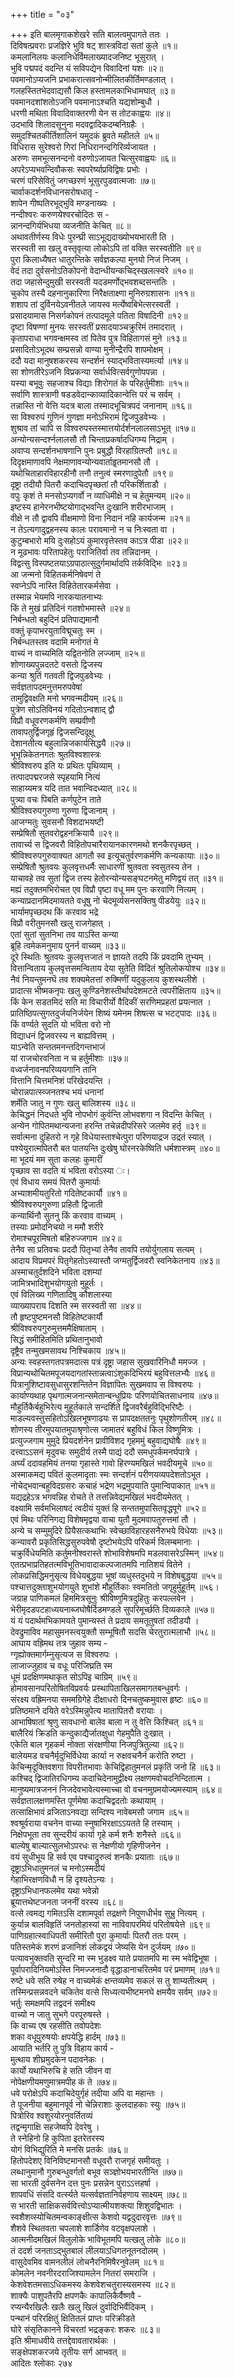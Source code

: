 +++
title = "०३"

+++
इति बालमृगाकशेखरे सति बालत्वमुपागते ततः ।  
दिविषत्प्रवराः प्रजज्ञिरे भुवि षट् शास्त्रविदां सतां कुले ॥१॥  
कमलानिलयः कलानिधेर्विमलाख्यादजनिष्ट भूसुरात् ।  
भुवि पद्मपदं वदन्ति यं सविपद्येन विवादिनां यशः ॥२॥  
पवमानोऽप्यजनि प्रभाकरात्सवनोन्मीलितकीर्तिमण्डलात् ।  
गलहस्तितभेदवाद्यसौ किल हस्तामलकाभिधामघात् ॥३॥  
पवमानदशांशतोऽजनि पवमानाऽश्चति यद्यशोम्बुधौ ।  
धरणी मथिता विवादिवाक्तरणी येन स तोटकाह्वयः ॥४॥  
उदभावि शिलादसूनुना मदवद्वादिकदम्बनिग्रहैः ।  
समुदश्चितकीर्तिशालिनं यमुदकं ब्रुवते महीतले ॥५॥  
विधिरास सुरेश्वरो गिरां निधिरानन्दगिरिर्व्यजायत ।  
अरुणः समभूत्सनन्दनो वरुणोऽजायत चित्सुरवाह्वयः ॥६॥  
अपरेऽप्यभवन्दिवौकसः स्वपरेर्ष्याप्रविद्विषः प्रभोः ।  
चरणं परिसेवितुं जगच्छरणं भूसुरपुडवात्मजाः ॥७॥  
चार्वाकदर्शनविधानसरोषधातृ -  
शापेन गीष्पतिरभूद्भुवि मण्डनाख्यः ।  
नन्दीश्वरः करुणयेश्वरचोदितः स -  
न्नानन्दगिर्यभिधया व्यजनीति केचित् ॥८॥  
अथावतीर्णस्य विधेः पुरन्घ्री साऽभूद्यदाख्योभयभारती ति ।  
सरस्वती सा खलु वस्तृवृत्या लोकोऽपि तां वक्ति सरस्वतीति ॥९॥  
पुरा किलाध्यैषत धातुरन्तिके सर्वज्ञकल्पा मुनयो निजं निजम् ।  
वेदं तदा दुर्वसनोऽतिकोपनो वेदान्धीयन्कचिद्स्खलत्स्वरे ॥१०॥  
तदा जहासेन्दुमुखी सरस्वती यदडमर्णोद्भवशब्दसन्ततिः ।  
चुकोप तस्यै दहनानुकारिणा निरैक्षताक्ष्णा मुनिरुग्रशासनः ॥११॥  
शशाप तां दुर्विनयेऽवनीतले जायस्व मर्त्येष्वबिभेत्सरस्वती ।  
प्रसादयामास निसर्गकोपनं तत्पादमूले पतिता विषादिनी ॥१२॥  
दृष्टा विषण्णां मुनयः सरस्वतीं प्रसादयाञ्चक्रुरिमं तमादरात् ।  
कृतापराधा भगवन्क्षमस्व तां पितेव पुत्र विहितागसं मुने ॥१३॥  
प्रसादितोऽभूदथ सम्प्रसन्नो वाण्या मुनीन्द्रैरपि शापमोक्षम् ।  
ददौ यदा मानुषशकरस्य सन्दर्शनं स्याद्भवितास्यमर्त्या ॥१४॥  
सा शोणतीरेऽजनि विप्रकन्या सर्वार्धवित्सर्वगुणोपपन्ना ।  
यस्या बभूवुः सहजाश्च विद्याः शिरोगतं के परिहर्तुमीशाः ॥१५॥  
सर्वाणि शास्त्राणी षडडवेदान्काव्यादिकान्वेत्ति परं च सर्वम् ।  
तन्नास्ति नो वेत्ति यदत्र बाला तस्मादभूचित्रपदं जनानाम् ॥१६॥  
सा विश्वरुपं गुणिनं गुणज्ञा मनोऽभिरामं द्विजपुडवेभ्यः ।  
शुश्राव तां चापि स विश्वरुपस्तस्मात्तयोर्दर्शनलालसाऽभूत् ॥१७॥  
अन्योन्यसन्दर्श्नलालसौ तौ चिन्ताप्रकर्षादधिगम्य निद्राम् ।  
अवाप्य सन्दर्शनभाषणानि पुनः प्रबुद्धौ विरहाग्रितप्तौ ॥१८॥  
दिदृक्षमाणावपि नेक्षमाणावन्योन्यवार्ताहॄतमानसौ तौ ।  
यथोचिताहारविहारहीनौ तनौ तनुत्वं स्मरणादुपेतौ ॥१९॥  
दृष्ट्रा तदीयौ पितरौ कदाचिदपृच्छतां तौ परिकर्शिताडौ ।  
वपुः कृशं ते मनसोऽप्यगर्वो न व्याधिमीक्षे न च हेतुमन्यम् ॥२०॥  
इष्टस्य हानेरनभीष्टयोगाद्भवन्ति दुःखानि शरीरभाजाम् ।  
वीक्षे न तौ द्वावपि वीक्षमाणो विना निदानं नहि कार्यजन्म ॥२१॥  
न तेऽत्यगादुद्वहनस्य कालः परावमानो न च निःस्वता वा ।  
कुटुम्बभारो मयि दुःसहोऽयं कुमारवृत्तेस्तव काऽत्र पीडा ॥२२॥  
न मूढभावः परितापहेतुः पराजितिर्वा तव तन्निदानम् ।  
विद्वत्सु विस्पष्टतयाऽग्रपाठात्सुदुर्गमार्थादपि तर्कविद्भिः ॥२३॥  
आ जन्मनो विहितकर्मनिषेवणं ते  
स्वप्नेऽपि नास्ति विहितेतारकर्मसेवा ।  
तस्मान्न भेयमपि नारकयातनाभ्यः  
किं ते मुखं प्रतिदिनं गतशोभमास्ते ॥२४॥  
निर्बन्धतो बहुदिनं प्रतिपाद्यमानौ  
वक्तुं कृपाभरयुताविद्मूचतुः स्म ।  
निर्बन्धतस्तव वदामि मनोगतं मे  
वाच्यं न वाच्यमिति यद्वितनोति लज्जाम् ॥२५॥  
शोणाख्यपुन्नदतटे वसतो द्विजस्य  
कन्या श्रुतिं गतवती द्विजपुडवेभ्यः ।  
सर्वज्ञतापदमनुत्तमरुपवेषां  
तामुद्विवक्षति मनो भगवन्मदीयम् ॥२६॥  
पुत्रेण सोऽतिविनयं गदितोऽन्वशाद् द्वौ  
विप्रौ वधूवरणकर्मणि सम्प्रवीणौ  
तावापतुर्द्विजगृहृं द्विजसन्दिदूक्षू  
देशानतीत्य बहुलान्निजकार्यसिद्धयै ॥२७॥  
भूभृन्निकेतनगतः श्रुतविश्वशास्त्रः  
श्रीविश्वरुप इति यः प्रथितः पृथिव्याम् ।  
तत्पादपद्मरजसे स्पृहयामि नित्यं  
साहाय्यमत्र यदि तात भवान्विदध्यात् ॥२८॥  
पुत्र्या वचः पिबति कर्णपुटेन ताते  
श्रीविश्वरुपगुरुणा गुरुणा द्विजानाम् ।  
आजग्मतुः सुवसनौ विशदाभयष्टी  
सम्प्रेषितौ सुतवरोद्वहनक्रियायै ॥२९॥  
तावार्च्य स द्विजवरौ विहितोपचारैरायानकारणमथो शनकैरपृच्छत् ।  
श्रीविश्वरुपगुरुवाक्यत आगतौ स्व इत्यूचतुर्वरणकर्मणि कन्यकायाः ॥३०॥  
सम्प्रेषितौ श्रुतवयः कुलवृत्तधर्मैः साधारणीं श्रुतवता स्वसुतस्य तेन ।  
याचावहे तव सुतां द्विज तस्य हेतोरन्योन्यसङ्घटनमेतु मणिद्वयं तत् ॥३१॥  
मह्यं तदुक्तमभिरोचत एव विप्रौ पृष्टा वधू मम पुनः करवाणि नित्यम् ।  
कन्याप्रदानमिदमायतते वधूषु नो चेदमूर्व्यसनसक्तिषु पीडयेयुः ॥३२॥  
भार्यामपृच्छदथ किं करवाव भद्रे  
विप्रौ वरीतुमनसौ खलु राजगेहात् ।  
एतां सुतां सुतनिभा तव याऽस्ति कन्या  
ब्रूहि त्वमेकमनुमाय पुनर्न वाच्यम् ॥३३॥  
दूरे स्थितिः श्रुतवयः कुलवृत्तजातं न ज्ञायते तदपि किं प्रवदामि तुभ्यम् ।  
वित्तान्विताय कुलवृत्तसमन्विताय देया सुतेति विदितं श्रुतिलोकयोश्च ॥३४॥  
नैवं नियन्तुमनघॆ तव शक्यमेतत्तां रुक्मिणीं यदुकुलाय कुशस्थलीशे ।  
प्रादात्स भीष्मकनृपः खलु कुण्डिनेशस्तीर्थापदेशमटते त्वपरीक्षिताय ॥३५॥  
किं केन सडतमिदं सति मा विचारीर्यो वैदिकीं सरणिमप्रहतां प्रयत्नात ।  
प्रातिष्ठिपत्सुगतदुर्जयनिर्जयेन शिष्यं यमेनम शिषत्स च भटट्पादः ॥३६॥  
किं वर्ण्यते सुदति यो भविता वरो नो  
विद्याधनं द्विजवरस्य न बाह्यवित्तम् ।  
याऽन्वेति सन्ततमनन्तदिगन्तभाजं  
यां राजचोरवनिता न च हर्तुमीशाः ॥३७॥  
वध्वर्जनावनपरिव्ययगानि तानि  
वित्तानि चित्तमनिशं परिखेदयन्ति ।  
चोरान्नपात्स्व्जनतश्च भयं धनानां  
शर्मेति जातु न गुणः खलु बालिशस्य ॥३८॥  
केचिद्धनं निदधते भुवि नोपभोगं कुर्वन्ति लोभवशगा न विदन्ति केचित् ।  
अन्येन गोपितमथान्यजना हरन्ति तचेन्नदीपरिसरे जलमेव हर्तृ ॥३९॥  
सर्वात्मना दुहितरो न गृहे विधेयास्ताश्चेत्पुरा परिणयाद्रज उद्रतं स्यात् ।  
पश्येयुरात्मपितरौ बत पातयन्ति दुःखेषु घोरनरकेष्विति धर्मशास्त्रम् ॥४०॥  
मा भूदयं मम सुता कलहः कुमारीं  
पृच्छाव सा वदति यं भविता वरोऽस्या ः।  
एवं विधाय समयं पितरौ कुमार्याः  
अभ्याशमीयतुरितो गदितेष्टकार्यौ ॥४१॥  
श्रीविश्वरुपगुरुणा प्रहितौ द्विजाती  
कन्यार्थिनौ सुतनु किं करवाव वाच्यम् ।  
तस्याः प्रमोदनिचयो न ममौ शरीरे  
रोमाश्चपूरमिषतो बहिरुज्जगाम ॥४२॥  
तेनैव सा प्रतिवचः प्रददौ पितृभ्यां तेनैव तावपि तयोर्युगलाय सत्यम् ।  
आदाय विप्रमपरं पितृगेहतोऽस्यास्तौ जग्मतुर्द्विजवरौ स्वनिकेतनाय ॥४३॥  
अस्माचतुर्दशदिने भविता दशम्यां  
जामित्रभादिशुभयोगयुतो मुहूर्तः ।  
एवं विलिख्य गणितादिषु कौशलास्या  
व्याख्यापराय दिशति स्म सरस्वती सा ॥४४॥  
तौ हृष्टपुष्टमनसौ विहितेष्टकार्यौ  
श्रीविश्वरुपगुरुमुत्तममैक्षिषाताम् ।  
सिद्धं समीहितमिति प्रथितानुभावो  
दृष्ट्रैव तन्मुखमसावथ निश्चिकाय ॥४५॥  
अन्यः स्वहस्तगतपत्रमदात्स पत्रं दृष्ट्रा जहास सुखवारिनिधौ ममज्ज ।  
विप्रान्यथोचितमपूजयदागतांस्तान्नत्वाऽंशुकदिभिरयं बहुवित्तलभ्यैः ॥४६॥  
पित्रानुशिष्टावसुधासुरशन्तितेन विज्ञापितः सुखमवाप स विश्वरुपः ।  
कार्याण्यथाह पृथगात्मजनान्समेतान्बन्धुप्रियः परिणयोचितसाधनाय ॥४७॥  
मौहुर्तिकैर्बहुभिरेत्य मुहूर्तकाले सन्दर्शिते द्विजवरैर्बहुविद्भिरिष्टैः ।  
माडल्यवस्तुसहितोऽखिलभूषणाढयः स प्रापदक्षततनुः पृथुशोणतीरम् ॥४८॥  
शोणस्य तीरमुपयातमुपाश्रृणोत्स जामातरं बहुविधं किल विष्णुमित्रः ।  
प्रत्युज्जगाम मुमुदे प्रियदर्शनेन प्रावीविशद गृहममुं बहुवाद्यघोषैः ॥४९॥  
दत्त्वाऽऽसनं मृदुवचः समुदीर्य तस्मै पाद्यं ददौ समधुपर्कमनर्घपात्रे ।  
अर्घ्यं ददावहमियं तनया गृहास्ते गावो हिरण्यमखिलं भवदीयमूचे ॥५०॥  
अस्माकमद्य पवितं कुलमादृताः स्मः सन्दर्शनं परीणयव्यपदेशतोऽभूत ।  
नोचेद्भवान्बहुविदग्रसरः कचाहं भद्रेण भद्रमुपयाति पुमान्विपाकात् ॥५१॥  
यद्यद्रहेऽत्र भगवन्निह रोचते ते तत्तन्निवेद्यमखिलं भवदीयमेतत् ।  
वक्ष्यामि सर्वमभिलाषदं त्वदीयं युक्तं हि सन्ततमुपासितवृद्धपूगे ॥५२॥  
एवं मिथः परिनिगद्य विशेषमृद्वया वाचा युतौ मुदमवापतुरुत्तमां तौ ।  
अन्ये च सम्मुमुदिरे प्रियैसत्कथाभिः स्वेच्छाविहारहसनैरुभये विधेयाः ॥५३॥  
कन्यावरौ प्रकृतिसिद्धसुरुपवेषौ दृष्टोभयेऽपि परिकर्म विलम्बमानाः ।  
चक्रुर्विधेयमिति कर्तुमनीश्वरास्ते शोभाविशेषमपि मडलवासरेऽस्मिन् ॥५४॥  
एतत्प्रभाप्रतिहतत्मविभूतिभावादाकल्पजातमपि नातिशयं वितेने ।  
लोकप्रसिद्धिमनुसृत्य विधेयबुद्धया भूषां व्यधुस्तदुभये न विशेषबुद्धया ॥५५॥  
पश्चात्तदुक्ताशुभयोगयुते शुभांशे मौहूर्तिकाः स्वमतितो जगृहुर्मुहूर्तम् ॥५६।  
जग्राह पाणिकमलं हिममित्रसूनुः श्रीविष्णुमित्रदुहितुः करपल्लवेन ।  
भेरीमृदडपटहाध्ययनाब्जघोषैर्दिडमण्डले सुपरिमूर्च्छति दिव्यकाले ॥५७॥  
यं यं पदार्थमभिकामयते पुमान्यस्तं ते प्रदाय समतूतुषतां तदीडयौ ।  
देवद्रुमाविव महासुमनस्त्वयुक्तौ सम्भूषितौ सदसि चेरतुरात्मलाभौ ॥५८॥  
आघाय वह्रिमथ तत्र जुहाव सम्य -  
ग्गृह्योक्तमार्गम्नुसृत्यज स विश्वरुपः ।  
लाजाज्जुहाव च वधूः परिजिघ्रति स्म  
धूमं प्रदक्षिणमथाकृत सोऽपिइ चाग्रिम् ॥५९॥  
होमावसानपरितोषितविप्रवर्यः प्रस्थापिताखिलसमागतबन्धुवर्गः ।  
संरक्ष्य वह्रिमनया सममग्रिगेहे दीक्षाधरो दिनचतुष्कमुवास हृष्टः ॥६०॥  
प्रतिष्ठमाने दयिते वरेऽस्मिन्नुपेत्य मातापितरौ वरायाः ।  
आभाषिषातां श्रृणु सावधानो बालेव बाला न तु वेत्ति किश्चित् ॥६१॥  
बालैरियं क्रिडति कन्दुकाद्यैर्जातक्षुधा गेहमुपैति दुःखात् ।  
एकेति बाल गृहकर्म नोक्ता संरक्षणीया निजपुत्रितुल्या ॥६२॥  
बालेयमड वचनैर्मृदुभिर्विधेया कार्या न रुक्षवचनैर्न करोति रुष्टा ।  
केचिन्मृदूक्तिवशगा विपरीतभावाः केचिद्विहातुमनलं प्रकृतिं जनो हि ॥६३॥  
कश्चिद् द्विजातिरधिगम्य कदाचिदेनामुद्वीक्ष्य लक्षणमवोचदनिन्दितात्म ।  
मानुष्यमात्रजननं निजदेवभावेत्यस्माच्चा वो वचनमुग्रमयोज्यमस्याम् ॥६४॥  
सर्वज्ञतालक्षणमस्ति पूर्णमेषा कदाचिद्वदतोः कथायाम् ।  
तत्साक्षिभावं व्रजिताऽनवद्या सन्दिश्य नावेबमसौ जगाम ॥६५॥  
श्वश्रूर्वराया वचनेन वाच्या स्नुषाभिरक्षाऽऽयतते हि तस्याम् ।  
निक्षेपभूता तव सुन्दरीयं कार्या गृहे कर्म शनैः शनैस्ते ॥६६॥  
बाल्येषु बाल्यात्सुलभोऽपरधः स नेक्षणीयो गृहिणीजनेन ।  
वयं सुधीभूय हि सर्व एव पश्चाद्रुरुत्वं शनकैः प्रयाताः ॥६७॥  
दृष्ट्राऽभिधातुमनलं च मनोऽस्मदीयं  
गेहाभिरक्षणविधौ न हि दृश्यतेऽन्यः ।  
दृष्ट्राऽभिधानफलमेव यथा भवेन्नो  
ब्रूयात्तथेष्टजनता जननीं वरस्य ॥६८॥  
वत्से त्वमद्य गमितऽसि दशामपूर्वा तद्रक्षणे निपुणधीर्भव सुभ्रु नित्यम् ।  
कुर्यान्न बालविहृतिं जनतोहास्यां सा नाविवापरमियं परितोषयेत्ते ॥६९॥  
पाणिग्रहात्स्वाधिपती समीरितौ पुरा कुमार्याः पितरौ ततः परम् ।  
पतिस्तमेकं शरणं व्रजानिशं लोकद्वयं जेष्यसि येन दुर्जयम् ॥७०॥  
पत्यावभुक्तवति सुन्दरि मा स्म भुडक्ष्व याते प्रयातमपि मा स्म भवेद्विभूषा ।  
पूर्वापरादिनियमोऽस्ति निमज्जनादौ वृद्धाडानाचरितमेव परं प्रमाणम् ॥७१॥  
रुष्टे धवे सति रुषेह न वाच्यमेकं क्षन्तव्यमेव सकलं स तु शाम्यतीत्थम् ।  
तस्मिन्प्रसन्नवदने चकितेव वत्से सिध्यत्यभीष्टमनघे क्षमयैव सर्वम् ॥७२॥  
भर्तुः समक्षमपि तद्वदनं समीक्ष्य  
वाच्यो न जातु सुभगे परपूरुषस्ते ।  
कि वाच्य एष रहसीति तवोपदेशः  
शका वधूपुरुषयोः क्षपयेद्धि हार्दम् ॥७३॥  
आयाति भर्तरि तु पुत्रि विहाय कार्य -  
मुत्थाय शीघ्रमुदकेन पदावनेकः ।  
कार्यो यथाभिरुचि हे सति जीवन वा  
नोपेक्षणीयमणुमात्रमपीह कं ते ॥७४॥  
धवे परोक्षेऽपि कदाचिदेयुर्गृहं तदीया अपि वा महान्तः ।  
ते पूजनीया बहुमानपूर्व नो चेन्निराशाः कुलदाहकाः स्युः ॥७५॥  
पित्रोरिव श्वशुरयोरनुवर्तितव्यं  
तद्वन्मृगाक्षि सहजेष्वपि देवरेषु ।  
ते स्नेहिनो हि कुपिता इतरेतरस्य  
योगं विभिद्युरिति मे मनसि प्रतर्कः ॥७६॥  
हितोपदेशए विनिविष्टमानसौ वधूवरौ राजगृहं समीयतुः ।  
लब्धानुमानौ गुरुबन्धुवर्गतो बभूव सञ्ज्ञोभयभारतीन्ति ॥७७॥  
सा भारती दुर्वसनेन दत्त पुनः प्रसन्नेन पुराऽऽत्तहर्षा ।  
शापवधिं संसदि वर्त्स्यते यत्सर्वज्ञतानिर्वहणाय साक्ष्यम् ॥७८॥  
स भारती साक्षिकसर्ववित्त्वोऽप्यात्मीयशक्त्या शिशुवद्विभातः ।  
स्वशैशव्स्योचितमन्वकाङ्क्षीत्स केशवो यद्वदुदारवृत्तः ॥७९॥  
शैशवे स्थितवता चपलाशे शार्डिणेव वटवृक्षपलाशे ।  
आत्मनीदमखिलं विलुलोके भाविभूतमपि यत्खलु लोके ॥८०॥  
तं ददर्श जनताऽद्भुतबालं लीलयाऽधिगतनूतनदोलम् ।  
वासुदेवमिव वामनलीलं लोचनैरनिमिषैरनुवेलम् ॥८१॥  
कोमलेन नवनीरदराजिश्यामलेन नितरां समराजि ।  
केशवेशतमसाऽधिकमस्य केशवेशचतुरास्यसमस्य ॥८२॥  
शाक्यैः पाशुपतैरपि क्षपणकैः कापालिकैर्वैष्णवै -  
रप्यन्यैरखिलैः खलैः खलु खिलं दुर्वादिभिर्वैदिकम् ।  
पन्थानं परिरक्षितुं क्षितितलं प्राप्तः परिक्रीडते  
घोरे संसृतिकानने विचरतां भद्रङ्करः शकरः ॥८३॥  
इति श्रीमाधवीये तत्तद्देवावतारार्थकः ।  
सङ्क्षेपशकरजये तृतीयः सर्ग आभवत् ॥  
आदितः श्लोकाः २७४  
    
